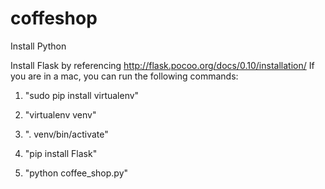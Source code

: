 # coffeshop

Install Python

Install Flask by referencing http://flask.pocoo.org/docs/0.10/installation/
If you are in a mac, you can run the following commands:

1. "sudo pip install virtualenv"

2. "virtualenv venv"

3. ". venv/bin/activate"

4. "pip install Flask"

5. "python coffee_shop.py"

